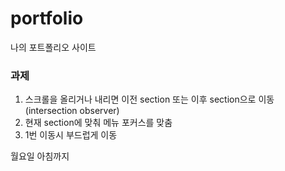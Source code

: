 # portfolio
나의 포트폴리오 사이트

### 과제
1. 스크롤을 올리거나 내리면 이전 section 또는 이후 section으로 이동
(intersection observer)
2. 현재 section에 맞춰 메뉴 포커스를 맞춤
3. 1번 이동시 부드럽게 이동


월요일 아침까지
